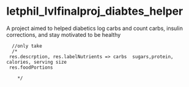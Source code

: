 # letphil_lvlfinalproj_diabtes_helper
A project aimed to helped diabetics log carbs and count carbs, insulin corrections, and stay motivated to be healthy





      //only take
      /*
     res.descrption, res.labelNutrients => carbs  sugars,protein, calories, serving size 
     res.foodPortions

        */
 